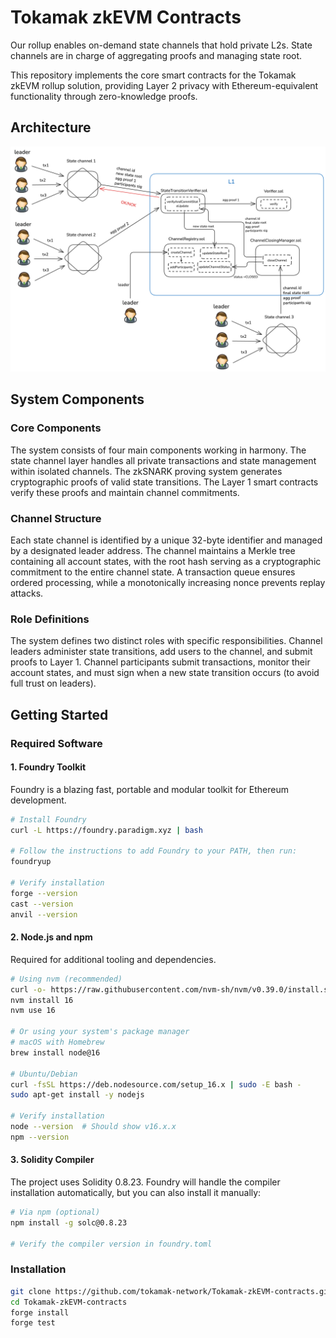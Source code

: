 # Tokamak zkEVM Contracts

Our rollup enables on-demand state channels that hold private L2s. State channels are in charge of aggregating proofs and managing state root.

This repository implements the core smart contracts for the Tokamak zkEVM rollup solution, providing Layer 2 privacy with Ethereum-equivalent functionality through zero-knowledge proofs.

## Architecture

![Alt text](./images/image.png)

## System Components 

### Core Components
The system consists of four main components working in harmony. The state channel layer handles all private transactions and state management within isolated channels. The zkSNARK proving system generates cryptographic proofs of valid state transitions. The Layer 1 smart contracts verify these proofs and maintain channel commitments. 

### Channel Structure

Each state channel is identified by a unique 32-byte identifier and managed by a designated leader address. The channel maintains a Merkle tree containing all account states, with the root hash serving as a cryptographic commitment to the entire channel state. A transaction queue ensures ordered processing, while a monotonically increasing nonce prevents replay attacks.

### Role Definitions
The system defines two distinct roles with specific responsibilities. Channel leaders administer state transitions, add users to the channel, and submit proofs to Layer 1. Channel participants submit transactions, monitor their account states, and must sign when a new state transition occurs (to avoid full trust on leaders).

## Getting Started

### Required Software

#### 1. Foundry Toolkit
Foundry is a blazing fast, portable and modular toolkit for Ethereum development.

```bash
# Install Foundry
curl -L https://foundry.paradigm.xyz | bash

# Follow the instructions to add Foundry to your PATH, then run:
foundryup

# Verify installation
forge --version
cast --version
anvil --version
```

#### 2. Node.js and npm
Required for additional tooling and dependencies.

```bash
# Using nvm (recommended)
curl -o- https://raw.githubusercontent.com/nvm-sh/nvm/v0.39.0/install.sh | bash
nvm install 16
nvm use 16

# Or using your system's package manager
# macOS with Homebrew
brew install node@16

# Ubuntu/Debian
curl -fsSL https://deb.nodesource.com/setup_16.x | sudo -E bash -
sudo apt-get install -y nodejs

# Verify installation
node --version  # Should show v16.x.x
npm --version
```

#### 3. Solidity Compiler
The project uses Solidity 0.8.23. Foundry will handle the compiler installation automatically, but you can also install it manually:

```bash
# Via npm (optional)
npm install -g solc@0.8.23

# Verify the compiler version in foundry.toml
```


### Installation
```bash
git clone https://github.com/tokamak-network/Tokamak-zkEVM-contracts.git
cd Tokamak-zkEVM-contracts
forge install
forge test
```